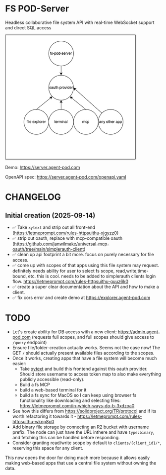 # FS POD-Server

Headless collaborative file system API with real-time WebSocket support and direct SQL access

![](design.drawio.png)

Demo: https://server.agent-pod.com

OpenAPI spec: https://server.agent-pod.com/openapi.yaml

# CHANGELOG

## Initial creation (2025-09-14)

- ✅ Take `xytext` and strip out all front-end (https://letmeprompt.com/rules-httpsuithu-xjgyzz0)
- ✅ strip out oauth, replace with mcp-compatible oauth (https://github.com/janwilmake/universal-mcp-oauth/tree/main/simplerauth-client)
- ✅ clean up api footprint a bit more. focus on purely necessary for file access.
- ✅ come up with scopes of that apps using this file system may request. definitely needs ability for user to select fs scope, read,write,time-bound, etc. this is cool. needs to be added to simplerauth clients login flow. https://letmeprompt.com/rules-httpsuithu-guuz6k0
- ✅ create a super clear documentation about the API and how to make a client.
- ✅ fix cors error and create demo at https://explorer.agent-pod.com

# TODO

- Let's create ability for DB access with a new client: https://admin.agent-pod.com (requests full scopes, and full scopes should give access to `/query` endpoint)
- Ensure file/folder-creation actually works. Seems not the case now! The GET `/` should actually present available files according to the scopes.
- Once it works, creating apps that have a file system will become much easier:
  - Take [xytext](../xytext/) and build this frontend against this oauth provider. Should store username to access token map to also make everything publicly accessible (read-only).
  - Build a fs MCP
  - build a web-based terminal for it
  - build a fs sync for MacOS so I can keep using browser fs functionality like downloading and selecting files: https://letmeprompt.com/in-which-ways-do-b-3xdzoa0
- See how this differs from https://solidproject.org/TR/protocol and if its worth refactoring it towards it - https://letmeprompt.com/rules-httpsuithu-wknp8p0
- Add binary file storage by connecting an R2 bucket with username prefix. The node can just have the URL inthere and have `type:binary`, and fetching this can be handled before responding.
- Consider granting read/write scope by default to `clients/{client_id}/*`, reserving this space for any client.

This now opens the door for doing much more because it allows easily making web-based apps that use a central file system without owning the data.
